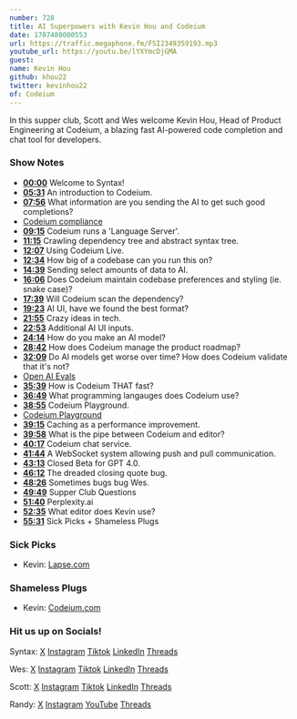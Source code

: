 ```yaml
---
number: 728
title: AI Superpowers with Kevin Hou and Codeium
date: 1707480000553
url: https://traffic.megaphone.fm/FSI2349359193.mp3
youtube_url: https://youtu.be/lYXYmcDjGMA
guest: 
name: Kevin Hou
github: khou22
twitter: kevinhou22
of: Codeium
---
```


In this supper club, Scott and Wes welcome Kevin Hou, Head of Product Engineering at Codeium, a blazing fast AI-powered code completion and chat tool for developers.

### Show Notes

* **[00:00](#t=00:00)** Welcome to Syntax!
* **[05:31](#t=05:31)** An introduction to Codeium.
* **[07:56](#t=07:56)** What information are you sending the AI to get such good completions?
* [Codeium compliance](https://codeium.com/blog/codeium-is-soc2-type2-compliant)
* **[09:15](#t=09:15)** Codeium runs a 'Language Server'.
* **[11:15](#t=11:15)** Crawling dependency tree and abstract syntax tree.
* **[12:07](#t=12:07)** Using Codeium Live.
* **[12:34](#t=12:34)** How big of a codebase can you run this on?
* **[14:39](#t=14:39)** Sending select amounts of data to AI.
* **[16:06](#t=16:06)** Does Codeium maintain codebase preferences and styling (ie. snake case)?
* **[17:39](#t=17:39)** Will Codeium scan the dependency?
* **[19:23](#t=19:23)** AI UI, have we found the best format?
* **[21:55](#t=21:55)** Crazy ideas in tech.
* **[22:53](#t=22:53)** Additional AI UI inputs.
* **[24:14](#t=24:14)** How do you make an AI model?
* **[28:42](#t=28:42)** How does Codeium manage the product roadmap?
* **[32:09](#t=32:09)** Do AI models get worse over time? How does Codeium validate that it's not?
* [Open AI Evals](https://github.com/openai/evals)
* **[35:39](#t=35:39)** How is Codeium THAT fast?
* **[36:49](#t=36:49)** What programming langauges does Codeium use?
* **[38:55](#t=38:55)** Codeium Playground.
* [Codeium Playground](https://codeium.com/playground)
* **[39:15](#t=39:15)** Caching as a performance improvement.
* **[39:58](#t=39:58)** What is the pipe between Codeium and editor?
* **[40:17](#t=40:17)** Codeium chat service.
* **[41:44](#t=41:44)** A WebSocket system allowing push and pull communication.
* **[43:13](#t=43:13)** Closed Beta for GPT 4.0.
* **[46:12](#t=46:12)** The dreaded closing quote bug.
* **[48:26](#t=48:26)** Sometimes bugs bug Wes.
* **[49:49](#t=49:49)** Supper Club Questions
* **[51:40](#t=51:40)** Perplexity.ai
* **[52:35](#t=52:35)** What editor does Kevin use?
* **[55:31](#t=55:31)** Sick Picks + Shameless Plugs

### Sick Picks

- Kevin: [Lapse.com](https://www.lapse.com/)

### Shameless Plugs

- Kevin: [Codeium.com](https://codeium.com/)

### Hit us up on Socials!

Syntax: [X](https://twitter.com/syntaxfm) [Instagram](https://www.instagram.com/syntax_fm/) [Tiktok](https://www.tiktok.com/@syntaxfm) [LinkedIn](https://www.linkedin.com/company/96077407/admin/feed/posts/) [Threads](https://www.threads.net/@syntax_fm)

Wes: [X](https://twitter.com/wesbos) [Instagram](https://www.instagram.com/wesbos/) [Tiktok](https://www.tiktok.com/@wesbos) [LinkedIn](https://www.linkedin.com/in/wesbos/) [Threads](https://www.threads.net/@wesbos)

Scott: [X](https://twitter.com/stolinski) [Instagram](https://www.instagram.com/stolinski/) [Tiktok](https://www.tiktok.com/@stolinski) [LinkedIn](https://www.linkedin.com/in/stolinski/) [Threads](https://www.threads.net/@stolinski)

Randy: [X](https://twitter.com/randyrektor) [Instagram](https://www.instagram.com/randyrektor/) [YouTube](https://www.youtube.com/@randyrektor) [Threads](https://www.threads.net/@randyrektor)
